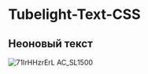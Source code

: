 # Tubelight-Text-CSS

## Неоновый текст

![71IrHHzrErL _AC_SL1500_](https://user-images.githubusercontent.com/56477695/147857643-5bb10ffc-0a66-4b93-99bf-31422ea606bb.jpg)
